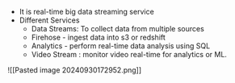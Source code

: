 
- It is real-time big data streaming service
- Different Services
  - Data Streams: To collect data from multiple sources
  - Firehose - ingest data into s3 or redshift
  - Analytics - perform real-time data analysis using SQL
  - Video Stream : monitor video real-time for analytics or ML.

![[Pasted image 20240930172952.png]]